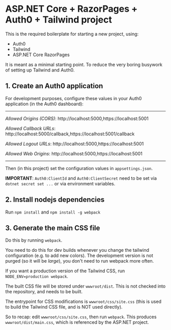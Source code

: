 # ASP.NET Core + RazorPages + Auth0 + Tailwind project

This is the required boilerplate for starting a new project, using:

- Auth0
- Tailwind
- ASP.NET Core RazorPages

It is meant as a minimal starting point. To reduce the very boring busywork of setting up
Tailwind and Auth0.

## 1. Create an Auth0 application



For development purposes, configure these values in your Auth0 application (in the Auth0 dashboard):

---

*Allowed Origins (CORS)*: http://localhost:5000,https://localhost:5001

*Allowed Callback URLs*: http://localhost:5000/callback,https://localhost:5001/callback

*Allowed Logout URLs*: http://localhost:5000,https://localhost:5001

*Allowed Web Origins*: http://localhost:5000,https://localhost:5001

---

Then (in this project) set the configuration values in `appsettings.json`.

**IMPORTANT**: `Auth0:ClientId` and `Auth0:ClientSecret` need to be set via `dotnet secret set ...` or via environment variables.

## 2. Install nodejs dependencies

Run `npm install` and `npm install -g webpack`

## 3. Generate the main CSS file

Do this by running `webpack`.

You need to do this for dev builds whenever you change the tailwind configuration
(e.g. to add new colors). The development version is not purged (so it will be *large*),
you don't need to run webpack more often.

If you want a production version of the Tailwind CSS, run `NODE_ENV=production webpack`.

The built CSS file will be stored under `wwwroot/dist`. This is not checked into the repository, and
needs to be built.

The entrypoint for CSS modifications is `wwwroot/css/site.css` (this is used to build the Tailwind CSS
file, and is NOT used directly).

So to recap: edit `wwwroot/css/site.css`, then run `webpack`. This produces `wwwroot/dist/main.css`,
which is referenced by the ASP.NET project.






